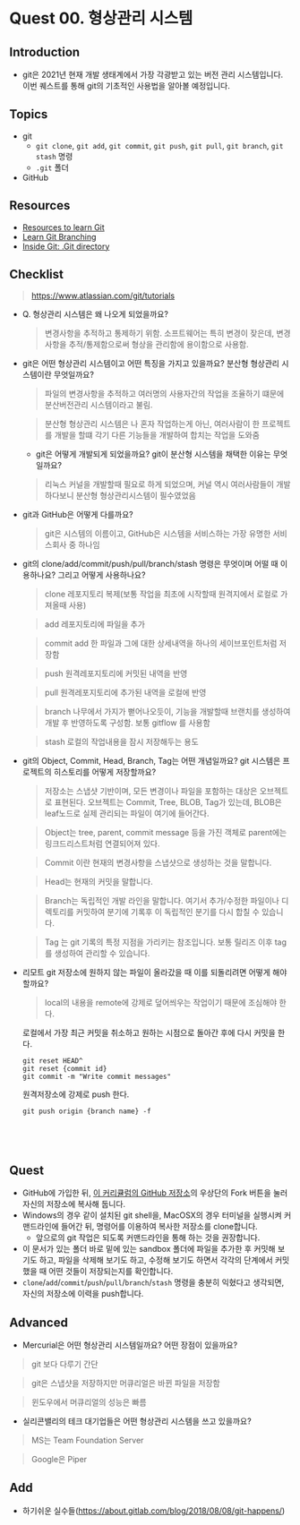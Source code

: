 # Quest 00. 형상관리 시스템

## Introduction
* git은 2021년 현재 개발 생태계에서 가장 각광받고 있는 버전 관리 시스템입니다. 이번 퀘스트를 통해 git의 기초적인 사용법을 알아볼 예정입니다.

## Topics
* git
  * `git clone`, `git add`, `git commit`, `git push`, `git pull`, `git branch`, `git stash` 명령
  * `.git` 폴더
* GitHub

## Resources
* [Resources to learn Git](https://try.github.io)
* [Learn Git Branching](https://learngitbranching.js.org/?locale=ko)
* [Inside Git: .Git directory](https://githowto.com/git_internals_git_directory)

## Checklist
> https://www.atlassian.com/git/tutorials
> 
* Q. 형상관리 시스템은 왜 나오게 되었을까요?
  > 변경사항을 추적하고 통제하기 위함. 소프트웨어는 특히 변경이 잦은데, 변경사항을 추적/통제함으로써 형상을 관리함에 용이함으로 사용함.
  
   
* git은 어떤 형상관리 시스템이고 어떤 특징을 가지고 있을까요? 분산형 형상관리 시스템이란 무엇일까요?
  > 파일의 변경사항을 추적하고 여러명의 사용자간의 작업을 조율하기 떄문에 분산버전관리 시스템이라고 불림.

  > 분산형 형상관리 시스템은 나 혼자 작업하는게 아닌, 여러사람이 한 프로젝트를 개발을 할떄 각기 다른 기능들을 개발하여 합치는 작업을 도와줌

  * git은 어떻게 개발되게 되었을까요? git이 분산형 시스템을 채택한 이유는 무엇일까요?
  > 리눅스 커널을 개발할때 필요로 하게 되었으며, 커널 역시 여러사람들이 개발하다보니 분산형 형상관리시스템이 필수였었음

* git과 GitHub은 어떻게 다를까요?
  > git은 시스템의 이름이고, GitHub은 시스템을 서비스하는 가장 유명한 서비스회사 중 하나임

* git의 clone/add/commit/push/pull/branch/stash 명령은 무엇이며 어떨 때 이용하나요? 그리고 어떻게 사용하나요?
  > clone 레포지토리 복제(보통 작업을 최초에 시작할때 원격지에서 로컬로 가져올때 사용)

  > add 레포지토리에 파일을 추가

  > commit add 한 파일과 그에 대한 상세내역을 하나의 세이브포인트처럼 저장함

  > push 원격레포지토리에 커밋된 내역을 반영

  > pull 원격레포지토리에 추가된 내역을 로컬에 반영

  > branch 나무에서 가지가 뻗어나오듯이, 기능을 개발할때 브랜치를 생성하여 개발 후 반영하도록 구성함. 보통 gitflow 를 사용함

  > stash 로컬의 작업내용을 잠시 저장해두는 용도
  
* git의 Object, Commit, Head, Branch, Tag는 어떤 개념일까요? git 시스템은 프로젝트의 히스토리를 어떻게 저장할까요?
  > 저장소는 스냅샷 기반이며, 모든 변경이나 파일을 포함하는 대상은 오브젝트로 표현된다. 오브젝트는 Commit, Tree, BLOB, Tag가 있는데, BLOB은 leaf노드로 실제 관리되는 파일이 여기에 들어간다.

  > Object는 tree, parent, commit message 등을 가진 객체로 parent에는 링크드리스트처럼 연결되어져 있다.
  
  > Commit 이란 현재의 변경사항을 스냅샷으로 생성하는 것을 말합니다.

  > Head는 현재의 커밋을 말합니다.

  > Branch는 독립적인 개발 라인을 말합니다. 여기서 추가/수정한 파일이나 디렉토리를 커밋하여 분기에 기록후 이 독립적인 분기를 다시 합칠 수 있습니다.

  > Tag 는 git 기록의 특정 지점을 가리키는 참조입니다. 보통 릴리즈 이후 tag를 생성하여 관리할 수 있습니다.

* 리모트 git 저장소에 원하지 않는 파일이 올라갔을 때 이를 되돌리려면 어떻게 해야 할까요?
  > local의 내용을 remote에 강제로 덮어씌우는 작업이기 때문에 조심해야 한다.

  로컬에서 가장 최근 커밋을 취소하고 원하는 시점으로 돌아간 후에 다시 커밋을 한다.
  ```
  git reset HEAD^
  git reset {commit id}  
  git commit -m "Write commit messages"
  ```

  원격저장소에 강제로 push 한다.
  ```
  git push origin {branch name} -f





## Quest
* GitHub에 가입한 뒤, [이 커리큘럼의 GitHub 저장소](https://github.com/KnowRe-Dev/WebDevCurriculum)의 우상단의 Fork 버튼을 눌러 자신의 저장소에 복사해 둡니다.
* Windows의 경우 같이 설치된 git shell을, MacOSX의 경우 터미널을 실행시켜 커맨드라인에 들어간 뒤, 명령어를 이용하여 복사한 저장소를 clone합니다.
  * 앞으로의 git 작업은 되도록 커맨드라인을 통해 하는 것을 권장합니다.
* 이 문서가 있는 폴더 바로 밑에 있는 sandbox 폴더에 파일을 추가한 후 커밋해 보기도 하고, 파일을 삭제해 보기도 하고, 수정해 보기도 하면서 각각의 단계에서 커밋했을 때 어떤 것들이 저장되는지를 확인합니다.
* `clone`/`add`/`commit`/`push`/`pull`/`branch`/`stash` 명령을 충분히 익혔다고 생각되면, 자신의 저장소에 이력을 push합니다.

## Advanced
* Mercurial은 어떤 형상관리 시스템일까요? 어떤 장점이 있을까요?
> git 보다 다루기 간단

> git은 스냅샷을 저장하지만 머큐리얼은 바뀐 파일을 저장함

> 윈도우에서 머큐리얼의 성능은 빠름

* 실리콘밸리의 테크 대기업들은 어떤 형상관리 시스템을 쓰고 있을까요?
> MS는 Team Foundation Server

> Google은 Piper

## Add
* 하기쉬운 실수들(https://about.gitlab.com/blog/2018/08/08/git-happens/)